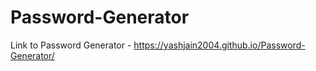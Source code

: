 # Password-Generator

Link to Password Generator - https://yashjain2004.github.io/Password-Generator/
